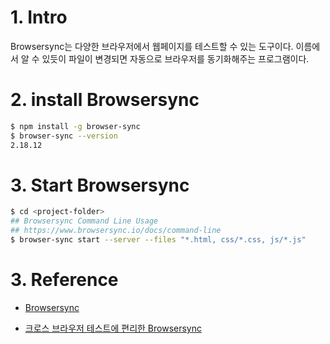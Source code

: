 # 1. Intro

Browsersync는 다양한 브라우저에서 웹페이지를 테스트할 수 있는 도구이다. 이름에서 알 수 있듯이 파일이 변경되면 자동으로 브라우저를 동기화해주는 프로그램이다.

# 2. install Browsersync

```bash
$ npm install -g browser-sync
$ browser-sync --version
2.18.12
```

# 3. Start Browsersync

```bash
$ cd <project-folder>
## Browsersync Command Line Usage
## https://www.browsersync.io/docs/command-line
$ browser-sync start --server --files "*.html, css/*.css, js/*.js"
```

# 3. Reference

- [Browsersync](https://www.browsersync.io/)

- [크로스 브라우저 테스트에 편리한 Browsersync](https://blog.outsider.ne.kr/1216)
